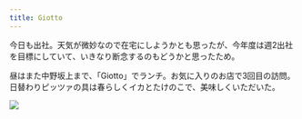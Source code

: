 ```yaml
---
title: Giotto
---
```


今日も出社。天気が微妙なので在宅にしようかとも思ったが、今年度は週2出社を目標にしていて、いきなり断念するのもどうかと思ったため。

昼はまた中野坂上まで、「Giotto」でランチ。お気に入りのお店で3回目の訪問。日替わりピッツァの具は春らしくイカとたけのこで、美味しくいただいた。

![](https://photos.old.apkas.net/medium/202404/20240403-125151.webp)
